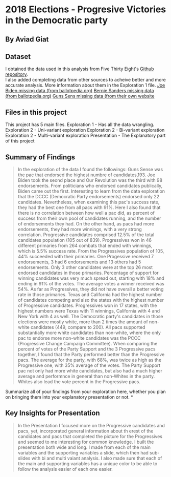 # 2018 Elections - Progresive Victories in the Democratic party
## By Aviad Giat


## Dataset

I obtained the data used in this analysis from Five Thirty Eight's <a href="https://github.com/fivethirtyeight/data/tree/master/primary-candidates-2018">Github repository</a>.<br>
I also added completing data from other sources to acheive better and more accurate analysis. More information about them in the Exploration 1 file.
<a href="https://ballotpedia.org/Endorsements_by_Joe_Biden">Joe Biden missing data (from ballotpedia.org)</a>
<a href="https://ballotpedia.org/Endorsements_by_Bernie_Sanders">Bernie Sanders missing data (from ballotpedia.org)</a>
<a href="https://gunsensevoter.org/endorsed-2018/">Guns Sens missing data (from their own website</a>



## Files in this project
This project has 5 main files.
Exploration 1 - Has all the data wrangling.
Exploration 2 - Uni-variant exploration
Exploration 2 - Bi-variant exploration
Exploration 2 - Multi-variant exploration
Presentation - The Explanatory part of this project


## Summary of Findings

> In the exploration of the data I found the followings:
Guns Sense was the pac that endorsed the highest numbre of candidates,193. Joe Biden took the seond place and Our Revolution was the third with 98 endorsements. From politicians who endorsed candidates publically, Biden came out the first.
Interesting to learn from the data exploration that the DCCC (Democratic Party endorsements) endorsed only 22 candidates. Nevertheless, when examining this pac's success rate, they had the best one from all pacs with 91%. Here I also found that there is no correlation between how well a pac did, as percent of success from their own pool of candidates running, and the number of endorsements they had. On the other hand, as pacs had more endorsements, they had more winnings, with a very strong correlation.
Progressive candidates comprised 12.5% of the total candidates population (105 out of 839).
Progressives won in 46 different primaries from 264 combats that ended with winnings, which is 5.5% success rate.
From the Progressives population of 105, 44% succeeded with their primaries. One Progessive received 7 endorsements, 3 had 6 endorsements and 13 others had 5 endorsements. Only 3 other candidates were at the top 26 most endorsed candidates in those primaries.
Percentage of support for winning candidates was very much spread out, starting with 18% and ending in 91% of the votes. The average votes a winner received was 54%. As far as Progressives, they did not have overall a better voting rate in those primaries.
Texas and California had the highest number of candidates competing and also the states with the highest number of Progressive candidates. Progressives won in 17 states, with the highest numbers were Texas with 11 winnings, California with 4 and New York with 4 as well.
The Democratic party's candidates in those elections were mostly white, more than 2 times the amount of non-white candidates (449, compare to 200). All pacs supported substantially more white candidates than non-white, where the only pac to endorse more non-white candidates was the PCCC (Progressive Change Campaign Committee). When comparing the percent of votes of the Party Support and the 3 Progressive pacs together, I found that the Party performed better than the Progressive pacs. The average for the party, with 68%, was twice as high as the Progressive one, with 35% average of the votes. The Party Support pac not only had more white candidates, but also had a much higher average and performnce in general than non-Whites in the party. Whites also lead the vote percent in the Progressive pacs.


Summarize all of your findings from your exploration here, whether you plan on bringing them into your explanatory presentation or not.
* 

## Key Insights for Presentation

> In the Presentation I focused more on the Progressive candidates and pacs, yet, incorporated general information about th erest of the candidates and pacs that completed the picture for the Progressives and seemed to me interesting for common knowledge.
I built the presentation both wide and long. I made from each of the main variables and the supporting variables a slide, which then had sub-slides with bi and multi vaiant analysis. I also made sure that each of the main and supporting variables has a unique color to be able to follow the analysis easier of each one easier.









